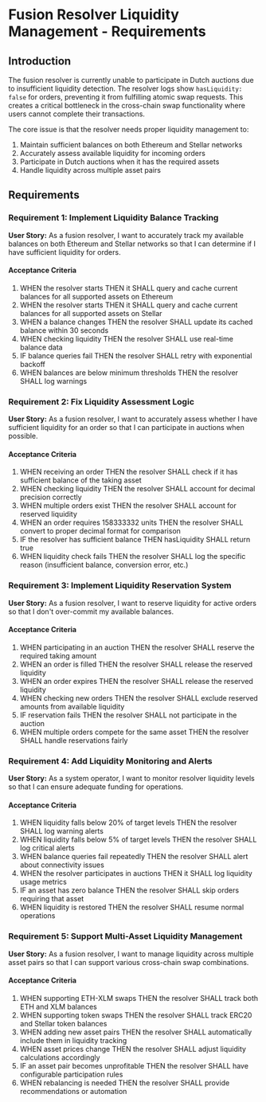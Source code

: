# Fusion Resolver Liquidity Management - Requirements

## Introduction

The fusion resolver is currently unable to participate in Dutch auctions due to insufficient liquidity detection. The resolver logs show `hasLiquidity: false` for orders, preventing it from fulfilling atomic swap requests. This creates a critical bottleneck in the cross-chain swap functionality where users cannot complete their transactions.

The core issue is that the resolver needs proper liquidity management to:

1. Maintain sufficient balances on both Ethereum and Stellar networks
2. Accurately assess available liquidity for incoming orders
3. Participate in Dutch auctions when it has the required assets
4. Handle liquidity across multiple asset pairs

## Requirements

### Requirement 1: Implement Liquidity Balance Tracking

**User Story:** As a fusion resolver, I want to accurately track my available balances on both Ethereum and Stellar networks so that I can determine if I have sufficient liquidity for orders.

#### Acceptance Criteria

1. WHEN the resolver starts THEN it SHALL query and cache current balances for all supported assets on Ethereum
2. WHEN the resolver starts THEN it SHALL query and cache current balances for all supported assets on Stellar
3. WHEN a balance changes THEN the resolver SHALL update its cached balance within 30 seconds
4. WHEN checking liquidity THEN the resolver SHALL use real-time balance data
5. IF balance queries fail THEN the resolver SHALL retry with exponential backoff
6. WHEN balances are below minimum thresholds THEN the resolver SHALL log warnings

### Requirement 2: Fix Liquidity Assessment Logic

**User Story:** As a fusion resolver, I want to accurately assess whether I have sufficient liquidity for an order so that I can participate in auctions when possible.

#### Acceptance Criteria

1. WHEN receiving an order THEN the resolver SHALL check if it has sufficient balance of the taking asset
2. WHEN checking liquidity THEN the resolver SHALL account for decimal precision correctly
3. WHEN multiple orders exist THEN the resolver SHALL account for reserved liquidity
4. WHEN an order requires 158333332 units THEN the resolver SHALL convert to proper decimal format for comparison
5. IF the resolver has sufficient balance THEN hasLiquidity SHALL return true
6. WHEN liquidity check fails THEN the resolver SHALL log the specific reason (insufficient balance, conversion error, etc.)

### Requirement 3: Implement Liquidity Reservation System

**User Story:** As a fusion resolver, I want to reserve liquidity for active orders so that I don't over-commit my available balances.

#### Acceptance Criteria

1. WHEN participating in an auction THEN the resolver SHALL reserve the required taking amount
2. WHEN an order is filled THEN the resolver SHALL release the reserved liquidity
3. WHEN an order expires THEN the resolver SHALL release the reserved liquidity
4. WHEN checking new orders THEN the resolver SHALL exclude reserved amounts from available liquidity
5. IF reservation fails THEN the resolver SHALL not participate in the auction
6. WHEN multiple orders compete for the same asset THEN the resolver SHALL handle reservations fairly

### Requirement 4: Add Liquidity Monitoring and Alerts

**User Story:** As a system operator, I want to monitor resolver liquidity levels so that I can ensure adequate funding for operations.

#### Acceptance Criteria

1. WHEN liquidity falls below 20% of target levels THEN the resolver SHALL log warning alerts
2. WHEN liquidity falls below 5% of target levels THEN the resolver SHALL log critical alerts
3. WHEN balance queries fail repeatedly THEN the resolver SHALL alert about connectivity issues
4. WHEN the resolver participates in auctions THEN it SHALL log liquidity usage metrics
5. IF an asset has zero balance THEN the resolver SHALL skip orders requiring that asset
6. WHEN liquidity is restored THEN the resolver SHALL resume normal operations

### Requirement 5: Support Multi-Asset Liquidity Management

**User Story:** As a fusion resolver, I want to manage liquidity across multiple asset pairs so that I can support various cross-chain swap combinations.

#### Acceptance Criteria

1. WHEN supporting ETH-XLM swaps THEN the resolver SHALL track both ETH and XLM balances
2. WHEN supporting token swaps THEN the resolver SHALL track ERC20 and Stellar token balances
3. WHEN adding new asset pairs THEN the resolver SHALL automatically include them in liquidity tracking
4. WHEN asset prices change THEN the resolver SHALL adjust liquidity calculations accordingly
5. IF an asset pair becomes unprofitable THEN the resolver SHALL have configurable participation rules
6. WHEN rebalancing is needed THEN the resolver SHALL provide recommendations or automation
